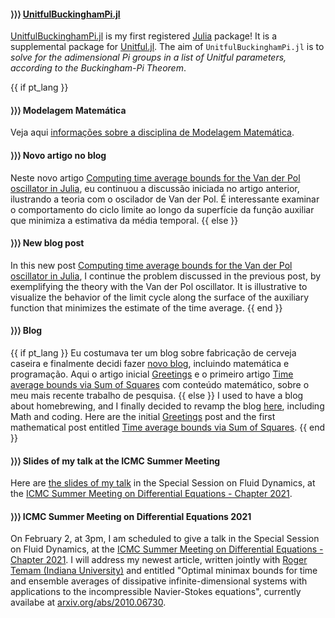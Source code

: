 #### ⟩⟩⟩ **[UnitfulBuckinghamPi.jl](https://github.com/rmsrosa/UnitfulBuckinghamPi.jl)**

[UnitfulBuckinghamPi.jl](https://github.com/rmsrosa/UnitfulBuckinghamPi.jl) is my first registered [Julia](https://www.julialang.org) package! It is a supplemental package for [Unitful.jl](https://github.com/PainterQubits/Unitful.jl). The aim of `UnitfulBuckinghamPi.jl` is to *solve for the adimensional Pi groups in a list of Unitful parameters, according to the Buckingham-Pi Theorem*.

{{ if pt_lang }}

#### ⟩⟩⟩ **Modelagem Matemática**

Veja aqui [informações sobre a disciplina de Modelagem Matemática](/pages/ensino/#20202_modelagem_matemática).

#### ⟩⟩⟩ **Novo artigo no blog**

Neste novo artigo [Computing time average bounds for the Van der Pol oscillator in Julia](/blog/2021/02/time_ave_bounds_vanderpol_in_Julia/), eu continuou a discussão iniciada no artigo anterior, ilustrando a teoria com o oscilador de Van der Pol. É interessante examinar o comportamento do ciclo limite ao longo da superfície da função auxiliar que minimiza a estimativa da média temporal.
{{ else }}

#### ⟩⟩⟩ **New blog post**

In this new post [Computing time average bounds for the Van der Pol oscillator in Julia](/blog/2021/02/time_ave_bounds_vanderpol_in_Julia/), I continue the problem discussed in the previous post, by exemplifying the theory with the Van der Pol oscillator. It is illustrative to visualize the behavior of the limit cycle along the surface of the auxiliary function that minimizes the estimate of the time average.
{{ end }}

#### ⟩⟩⟩ **Blog**

{{ if pt_lang }}
Eu costumava ter um blog sobre fabricação de cerveja caseira e finalmente decidi fazer [novo blog](/pages/blog/), incluindo matemática e programação. Aqui o artigo inicial [Greetings](/blog/2021/02/greetings/) e o primeiro artigo [Time average bounds via Sum of Squares](/blog/2021/02/time_ave_bounds_SoS/) com conteúdo matemático, sobre o meu mais recente trabalho de pesquisa.
{{ else }}
I used to have a blog about homebrewing, and I finally decided to revamp the blog [here](/pages/blog_en/), including Math and coding. Here are the initial [Greetings](/blog/2021/02/greetings/) post and the first mathematical post entitled [Time average bounds via Sum of Squares](/blog/2021/02/time_ave_bounds_SoS/).
{{ end }}

#### ⟩⟩⟩ **Slides of my talk at the ICMC Summer Meeting**

Here are [the slides of my talk](/assets/material/Apr_ICMCSummer_RR_fev2021.pdf) in the Special Session on Fluid Dynamics, at the [ICMC Summer Meeting on Differential Equations - Chapter 2021](http://summer.icmc.usp.br/summers/summer21/).

#### ⟩⟩⟩ **ICMC Summer Meeting on Differential Equations 2021**

On February 2, at 3pm, I am scheduled to give a talk in the Special Session on Fluid Dynamics, at the [ICMC Summer Meeting on Differential Equations - Chapter 2021](http://summer.icmc.usp.br/summers/summer21/). I will address my newest article, written jointly with [Roger Temam (Indiana University)](https://math.indiana.edu/about/faculty/temam-roger.html) and entitled "Optimal minimax bounds for time and ensemble averages of dissipative infinite-dimensional systems with applications to the incompressible Navier-Stokes equations", currently availabe at [arxiv.org/abs/2010.06730](https://arxiv.org/abs/2010.06730).
